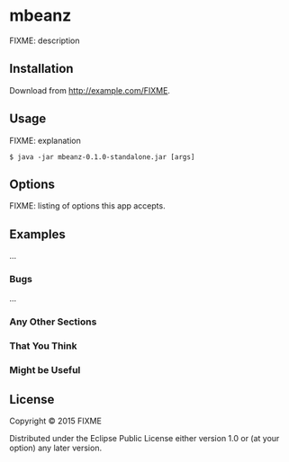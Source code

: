 # mbeanz

FIXME: description

## Installation

Download from http://example.com/FIXME.

## Usage

FIXME: explanation

    $ java -jar mbeanz-0.1.0-standalone.jar [args]

## Options

FIXME: listing of options this app accepts.

## Examples

...

### Bugs

...

### Any Other Sections
### That You Think
### Might be Useful

## License

Copyright © 2015 FIXME

Distributed under the Eclipse Public License either version 1.0 or (at
your option) any later version.
